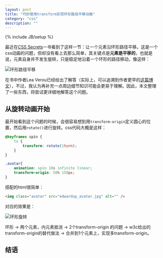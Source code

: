 ```yaml
---
layout: post
title: "巧妙使用transform实现环形路径平移动画"
category: "css"
description: ""
---
```

{% include JB/setup %}

最近在[CSS Secrets][CSS Secrets]一书看到了这样一节：让一个元素沿环形路径平移。这是一个css动画的问题，但却没有看上去那么简单，其关键点是**元素是平移的**，也就是说，元素自身并不发生旋转，只是稳定地沿着一个环形的路径移动，像这样：

![环形路径平移][img_movement_impression]

在书中作者Lea Verou已经给出了解答（实际上，可以追溯到作者更早的[这篇博文][这篇博文]），不过，我认为再补充一点周边细节知识可能会更易于理解。因此，本文整理了一些东西，将尝试更详细地解答这个问题。

## 从旋转动画开始 ##

最开始看到这个问题的时候，会很容易想到用`transform-origin`定义圆心的位置，然后用`rotate()`进行旋转。css代码大概是这样：

~~~css
@keyframes spin {
    to {
        transform: rotate(1turn);
    }
}

.avatar{
    animation: spin 10s infinite linear;
    transform-origin: 50% 150px;
}
~~~

搭配的html很简单：

~~~html
<img class="avatar" src="edwardup_avatar.jpg" alt="" />
~~~

对应的效果是：

![环形旋转][img_circle_rotate]





环形 → 两个元素，内元素抵消 → 2个transform-origin 的问题 → w3c给出的transform-origin的替代做法 → 合并到1个元素上，实现多transform-origin。

## 结语 ##


[img_movement_impression]: {{POSTS_IMG_PATH}}/201611/movement_impression.png "环形路径平移"
[img_circle_rotate]: {{POSTS_IMG_PATH}}/201611/circle_rotate.png "环形旋转"


[CSS Secrets]: https://github.com/cssmagic/CSS-Secrets "CSS Secrets"
[这篇博文]: http://lea.verou.me/2012/02/moving-an-element-along-a-circle/ "Moving an element along a circle | Lea Verou"